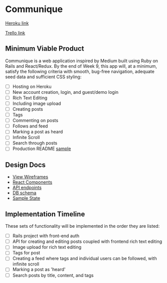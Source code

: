# Communique

[Heroku link][heroku]

[Trello link][trello]

[heroku]: http://www.herokuapp.com
[trello]: https://trello.com/

## Minimum Viable Product

Communique is a web application inspired by Medium built using Ruby on Rails
and React/Redux. By the end of Week 9, this app will, at a minimum, satisfy the
following criteria with smooth, bug-free navigation, adequate seed data and
sufficient CSS styling:

- [ ] Hosting on Heroku
- [ ] New account creation, login, and guest/demo login
- [ ] Rich Text Editing
- [ ] Including image upload
- [ ] Creating posts
- [ ] Tags
- [ ] Commenting on posts
- [ ] Follows and feed
- [ ] Marking a post as heard
- [ ] Infinite Scroll
- [ ] Search through posts
- [ ] Production README [sample](docs/production_readme.md)

## Design Docs
* [View Wireframes][wireframes]
* [React Components][components]
* [API endpoints][api-endpoints]
* [DB schema][schema]
* [Sample State][sample-state]

[wireframes]: docs/wireframes
[components]: docs/component-hierarchy.md
[sample-state]: docs/sample-state.md
[api-endpoints]: docs/api-endpoints.md
[schema]: docs/schema.md

## Implementation Timeline

These sets of functionality will be implemented in the order they are listed:

- [ ] Rails project with front-end auth
- [ ] API for creating and editing posts coupled with frontend rich text editing
- [ ] Image upload for rich text editing
- [ ] Tags for post
- [ ] Creating a feed where tags and individual users can be followed, with infinite scroll
- [ ] Marking a post as 'heard'
- [ ] Search posts by title, content, and tags
